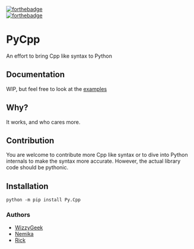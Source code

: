 
[![forthebadge](https://forthebadge.com/images/badges/powered-by-black-magic.svg)](https://forthebadge.com) <br/>
[![forthebadge](https://forthebadge.com/images/badges/contains-tasty-spaghetti-code.svg)](https://forthebadge.com) <br/>

# PyCpp

An effort to bring Cpp like syntax to Python

## Documentation

WIP, but feel free to look at the [examples](https://github.com/WizzyGeek/PyCpp/tree/master/examples)

## Why?

It works, and who cares more.

## Contribution

You are welcome to contribute more Cpp like syntax or to dive into Python internals to make the syntax more accurate.
However, the actual library code should be pythonic.

## Installation

`python -m pip install Py.Cpp`

### Authors
   - [WizzyGeek](https://github.com/WizzyGeek)
   - [Nemika](https://github.com/Nemika-Haj)
   - [Rick](https://github.com/doublevcodes)
